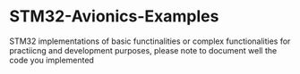 # STM32-Avionics-Examples
STM32 implementations of basic functinalities or complex functionalities for practiicng and development purposes, please note to document well the code you implemented
